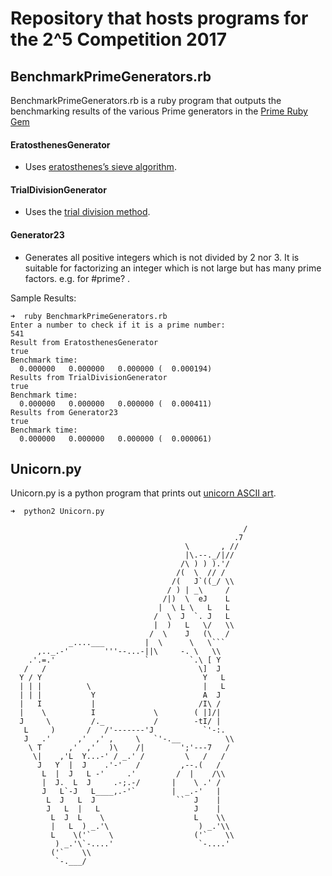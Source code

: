 # Repository that hosts programs for the 2^5 Competition 2017

## BenchmarkPrimeGenerators.rb
BenchmarkPrimeGenerators.rb is a ruby program that outputs the benchmarking results of the various Prime generators in the [Prime Ruby Gem](https://ruby-doc.org/stdlib-1.9.3/libdoc/prime/rdoc/Prime.html)

#### EratosthenesGenerator
* Uses [eratosthenes’s sieve algorithm](https://en.wikipedia.org/wiki/Sieve_of_Eratosthenes).

#### TrialDivisionGenerator
* Uses the [trial division method](https://en.wikipedia.org/wiki/Trial_division).

#### Generator23
* Generates all positive integers which is not divided by 2 nor 3.  It is suitable for factorizing an integer which is not large but has many prime factors. e.g. for #prime? .

Sample Results:
```
➜  ruby BenchmarkPrimeGenerators.rb
Enter a number to check if it is a prime number:
541
Result from EratosthenesGenerator
true
Benchmark time:
  0.000000   0.000000   0.000000 (  0.000194)
Results from TrialDivisionGenerator
true
Benchmark time:
  0.000000   0.000000   0.000000 (  0.000411)
Results from Generator23
true
Benchmark time:
  0.000000   0.000000   0.000000 (  0.000061)
```

## Unicorn.py
Unicorn.py is a python program that prints out [unicorn ASCII art](http://www.ascii-art.de/ascii/uvw/unicorn.txt).

```
➜  python2 Unicorn.py

                                                    /
                                                  .7
                                       \       , //
                                       |\.--._/|//
                                      /\ ) ) ).'/
                                     /(  \  // /
                                    /(   J`((_/ \\
                                   / ) | _\     /
                                  /|)  \  eJ    L
                                 |  \ L \   L   L
                                /  \  J  `. J   L
                                |  )   L   \/   \\
                               /  \    J   (\   /
             _....___         |  \      \   \```
      ,.._.-'        '''--...-||\     -. \   \\
    .'.=.'                    `         `.\ [ Y
   /   /                                  \]  J
  Y / Y                                    Y   L
  | | |          \                         |   L
  | | |           Y                        A  J
  |   I           |                       /I\ /
  |    \          I             \        ( |]/|
  J     \         /._           /        -tI/ |
   L     )       /   /'-------'J           `'-:.
   J   .'      ,'  ,' ,     \   `'-.__          \\
    \ T      ,'  ,'   )\    /|        ';'---7   /
     \|    ,'L  Y...-' / _.' /         \   /   /
      J   Y  |  J    .'-'   /         ,--.(   /
       L  |  J   L -'     .'         /  |    /\\
       |  J.  L  J     .-;.-/       |    \ .' /
       J   L`-J   L____,.-'`        |  _.-'   |
        L  J   L  J                  ``  J    |
        J   L  |   L                     J    |
         L  J  L    \                    L    \\
         |   L  ) _.'\                    ) _.'\\
         L    \('`    \                  ('`    \\
          ) _.'\`-....'                   `-....'
         ('`    \\
          `-.___/
          
```
